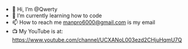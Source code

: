 - 👋 Hi, I’m @Qwerty
- 🌱 I’m currently learning how to code
- 📫 How to reach me manpro6000@gmail.com is my email
- 📺 My YouTube is at: https://www.youtube.com/channel/UCXANoL003ezd2CHjuHqmU7Q
